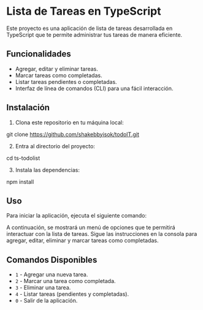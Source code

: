 # Lista de Tareas en TypeScript

Este proyecto es una aplicación de lista de tareas desarrollada en TypeScript que te permite administrar tus tareas de manera eficiente.

## Funcionalidades

- Agregar, editar y eliminar tareas.
- Marcar tareas como completadas.
- Listar tareas pendientes o completadas.
- Interfaz de línea de comandos (CLI) para una fácil interacción.

## Instalación

1. Clona este repositorio en tu máquina local:

git clone https://github.com/shakebbyisok/todoIT.git


2. Entra al directorio del proyecto:

cd ts-todolist


3. Instala las dependencias:

npm install


## Uso

Para iniciar la aplicación, ejecuta el siguiente comando:

A continuación, se mostrará un menú de opciones que te permitirá interactuar con la lista de tareas. Sigue las instrucciones en la consola para agregar, editar, eliminar y marcar tareas como completadas.

## Comandos Disponibles

- `1` - Agregar una nueva tarea.
- `2` - Marcar una tarea como completada.
- `3` - Eliminar una tarea.
- `4` - Listar tareas (pendientes y completadas).
- `0` - Salir de la aplicación.

